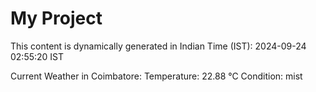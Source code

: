 # My Project

This content is dynamically generated in Indian Time (IST): 2024-09-24 02:55:20 IST


Current Weather in Coimbatore:
Temperature: 22.88 °C
Condition: mist
